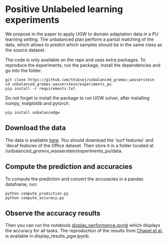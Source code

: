 # Positive Unlabeled learning experiments

We propose in the paper to apply UGW to domain adaptation data in a PU learning setting. 
The unbalanced plan perform a partial matching of the data, which allows to predict which samples
should be in the same class as the source dataset.

The code is only available on the repo and uses extra packages. 
To reproduce the experiments, run the package,
install the dependencies and go into the folder.
```train
git clone https://github.com/thibsej/unbalanced_gromov_wasserstein
cd unbalanced_gromov_wasserstein/experiments_pu
pip install -r requirements.txt
```

Do not forget to install the package to run UGW solver, 
after installing numpy, matplotlib and pytorch. 
```setup
pip install unbalancedgw
```

## Download the data
The data is available [here](https://faculty.cc.gatech.edu/~judy/domainadapt/#datasets_code).
You should download the 'surf features' and 'decaf features of the Office dataset.
Then store it in a folder located at /unbalanced_gromov_wasserstein/experiments_pu/data.

## Compute the prediction and accuracies
To compute the prediction and convert the accuracies in a pandas dataframe, run:

```train
python compute_prediction.py
python compute_accuracy.py
```

## Observe the accuracy results
Then you can run the notebook 
[display_performance.ipynb](https://github.com/thibsej/unbalanced_gromov_wasserstein/blob/master/experiments_pu/display_performance.ipynb)
which displays the accuracy for all tasks.
The reproduction of the results from 
[Chapel et al.](https://arxiv.org/abs/2002.08276)
is available in display_results_pgw.ipynb.
